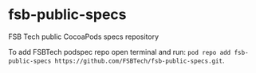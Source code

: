 fsb-public-specs
================

FSB Tech public CocoaPods specs repository


To add FSBTech podspec repo open terminal and run: `pod repo add fsb-public-specs https://github.com/FSBTech/fsb-public-specs.git`.
